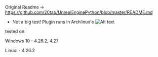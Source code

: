 Original Readme -> https://github.com/20tab/UnrealEnginePython/blob/master/README.md

* Not a big test! Plugin runs in Archlinux'e 
![Alt text](https://github.com/giwig/UnrealEnginePython/blob/master/screenshots/%D0%A1%D0%BD%D0%B8%D0%BC%D0%BE%D0%BA%20%D1%8D%D0%BA%D1%80%D0%B0%D0%BD%D0%B0_2021-08-29_09-45-05.png)


tested on: 
  
  Windows 10 - 4.26.2, 4.27
  
  Linux:     - 4.26.2

